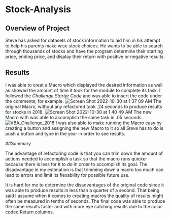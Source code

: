 # Stock-Analysis

## Overview of Project

Steve has asked for datasets of stock information to aid him in his attempt to help his parents make wise stock choices. He wants to be able to search through thousands of stocks and have the program determine their starting price, ending price, and display their return with positive or negative results.

## Results

I was able to creat a Macro which displayed the desired information as well as showed the amount of time it took for the module to complete its task. I followed the _Challenge Starter Code_ and was able to insert the code under the comments, for example.
![Screen Shot 2022-10-30 at 1 37 09 AM](https://user-images.githubusercontent.com/115502048/198864215-65a83c74-f4b6-499e-896d-4cd13b930d46.png)
The original Macro, without any refactored took .24 seconds to produce results for stocks in 2018.
![Screen Shot 2022-10-30 at 1 40 49 AM](https://user-images.githubusercontent.com/115502048/198864377-45e99dd7-3dfc-4cc3-a342-4ac10f5f9549.png)
The new Macro with was able to accomplish the same task in .05 seconds.
![VBA_Challenge_2018](https://user-images.githubusercontent.com/115502048/198864408-5b92d6a2-9f82-4478-8b2c-09d31b226862.png)
I was also able to make running the Macro easy by creating a button and assigning the new Macro to it so all _Steve_ has to do is push a button and type in the year in order to see results. 

##Summary

The advantage of refactoring code is that you can trim down the amount of actions needed to accomplish a task so that the macro runs quicker because there is less for it to do in order to accomplish its goal. The disadvantage in my estimation is that trimming down a macro too much can lead to errors and limit its flexability for possible future use.

It is hard for me to determine the disadvantages of the original code since it was able to produce results in less than a quarter of a second. That being said I assume when it comes to creating macros the quality of results might often be measured in tenths of seconds. The final code was able to produce the same results faster and with more eye catching results due to the color coded Return columns. 
